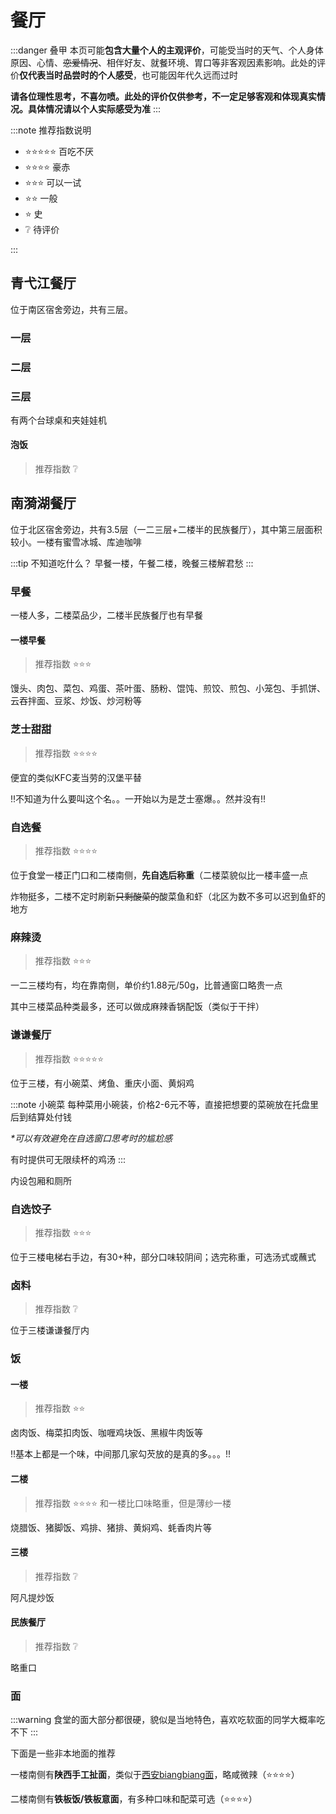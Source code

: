 # 餐厅

:::danger 叠甲
本页可能**包含大量个人的主观评价**，可能受当时的天气、个人身体原因、心情、~~恋爱情况~~、相伴好友、就餐环境、胃口等非客观因素影响。此处的评价**仅代表当时品尝时的个人感受**，也可能因年代久远而过时

**请各位理性思考，不喜勿喷。此处的评价仅供参考，不一定足够客观和体现真实情况。具体情况请以个人实际感受为准**
:::

:::note 推荐指数说明

- ⭐⭐⭐⭐⭐ 百吃不厌
- ⭐⭐⭐⭐ 豪赤
- ⭐⭐⭐ 可以一试
- ⭐⭐ 一般
- ⭐ 史
- ❔ 待评价

:::

## 青弋江餐厅

位于南区宿舍旁边，共有三层。

### 一层

### 二层

### 三层

有两个台球桌和夹娃娃机

#### 泡饭

>推荐指数 ❔

## 南漪湖餐厅

位于北区宿舍旁边，共有3.5层（一二三层+二楼半的民族餐厅），其中第三层面积较小。一楼有蜜雪冰城、库迪咖啡

:::tip 不知道吃什么？
早餐一楼，午餐二楼，晚餐三楼解君愁
:::

### 早餐

一楼人多，二楼菜品少，二楼半民族餐厅也有早餐

#### 一楼早餐

>推荐指数 ⭐⭐⭐

馒头、肉包、菜包、鸡蛋、茶叶蛋、肠粉、馄饨、煎饺、煎包、小笼包、手抓饼、云吞拌面、豆浆、炒饭、炒河粉等

### 芝士甜甜

>推荐指数 ⭐⭐⭐⭐

便宜的类似KFC麦当劳的汉堡平替

!!不知道为什么要叫这个名。。一开始以为是芝士塞爆。。然并没有!!

### 自选餐

>推荐指数 ⭐⭐⭐⭐

位于食堂一楼正门口和二楼南侧，**先自选后称重**（二楼菜貌似比一楼丰盛一点

炸物挺多，二楼不定时刷新~~只剩酸菜的~~酸菜鱼和虾（北区为数不多可以迟到鱼虾的地方

### 麻辣烫

>推荐指数 ⭐⭐⭐

一二三楼均有，均在靠南侧，单价约1.88元/50g，比普通窗口略贵一点

其中三楼菜品种类最多，还可以做成麻辣香锅配饭（类似于干拌）

### 谦谦餐厅

>推荐指数 ⭐⭐⭐⭐⭐

位于三楼，有小碗菜、烤鱼、重庆小面、黄焖鸡

:::note 小碗菜
每种菜用小碗装，价格2-6元不等，直接把想要的菜碗放在托盘里后到结算处付钱

_*可以有效避免在自选窗口思考时的尴尬感_

有时提供可无限续杯的鸡汤
:::

内设包厢和厕所

### 自选饺子

>推荐指数 ⭐⭐⭐

位于三楼电梯右手边，有30+种，部分口味较阴间；选完称重，可选汤式或蘸式

### 卤料

>推荐指数 ❔

位于三楼谦谦餐厅内

### 饭

#### 一楼

>推荐指数 ⭐⭐

卤肉饭、梅菜扣肉饭、咖喱鸡块饭、黑椒牛肉饭等

!!基本上都是一个味，中间那几家勾芡放的是真的多。。。!!

#### 二楼

>推荐指数 ⭐⭐⭐⭐
>和一楼比口味略重，但是薄纱一楼

烧腊饭、猪脚饭、鸡排、猪排、黄焖鸡、蚝香肉片等

#### 三楼

>推荐指数 ❔

阿凡提炒饭

#### 民族餐厅

>推荐指数 ❔

略重口

### 面

:::warning
食堂的面大部分都很硬，貌似是当地特色，喜欢吃软面的同学大概率吃不下
:::

下面是一些非本地面的推荐

一楼南侧有**陕西手工扯面**，类似于[西安biangbiang面](https://baike.baidu.com/item/biangbiang%E9%9D%A2/2502712)，略咸微辣（⭐⭐⭐⭐）

二楼南侧有**铁板饭/铁板意面**，有多种口味和配菜可选（⭐⭐⭐⭐）
